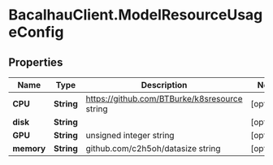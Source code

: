 # BacalhauClient.ModelResourceUsageConfig

## Properties
Name | Type | Description | Notes
------------ | ------------- | ------------- | -------------
**CPU** | **String** | https://github.com/BTBurke/k8sresource string | [optional] 
**disk** | **String** |  | [optional] 
**GPU** | **String** | unsigned integer string | [optional] 
**memory** | **String** | github.com/c2h5oh/datasize string | [optional] 
